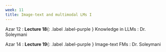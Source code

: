 ```yaml
---
week: 11
title: Image-text and multimodal LMs I
---
```


Azar 12
: **Lecture 18**{: .label .label-purple } Knowledge in LLMs
  : Dr. Soleymani

Azar 14
: **Lecture 19**{: .label .label-purple } Image-text FMs
  : Dr. Soleymani